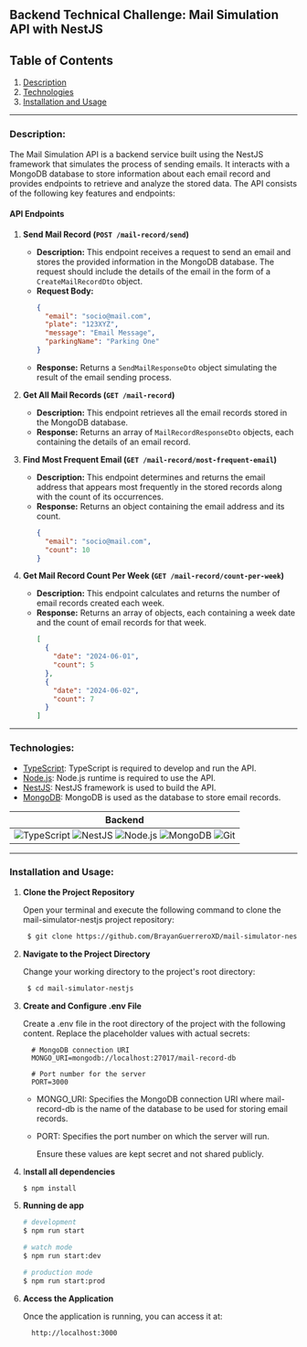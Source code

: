 ## Backend Technical Challenge: Mail Simulation API with NestJS
## Table of Contents
1. [Description](#description)
2. [Technologies](#technologies)
3. [Installation and Usage](#installation-and-usage)

___
### Description: 

The Mail Simulation API is a backend service built using the NestJS framework that simulates the process of sending emails. It interacts with a MongoDB database to store information 
about each email record and provides endpoints to retrieve and analyze the stored data. The API consists of the following key features and endpoints:

#### API Endpoints

1. **Send Mail Record (`POST /mail-record/send`)**
   - **Description:** This endpoint receives a request to send an email and stores the provided information in the MongoDB database. The request should include the details of the email in the form of a `CreateMailRecordDto` object.
   - **Request Body:**
     ```json
     {
       "email": "socio@mail.com",
       "plate": "123XYZ",
       "message": "Email Message",
       "parkingName": "Parking One"
     }
     ```
   - **Response:** Returns a `SendMailResponseDto` object simulating the result of the email sending process.

2. **Get All Mail Records (`GET /mail-record`)**
   - **Description:** This endpoint retrieves all the email records stored in the MongoDB database.
   - **Response:** Returns an array of `MailRecordResponseDto` objects, each containing the details of an email record.

3. **Find Most Frequent Email (`GET /mail-record/most-frequent-email`)**
   - **Description:** This endpoint determines and returns the email address that appears most frequently in the stored records along with the count of its occurrences.
   - **Response:** Returns an object containing the email address and its count.
     ```json
     {
       "email": "socio@mail.com",
       "count": 10
     }
     ```

4. **Get Mail Record Count Per Week (`GET /mail-record/count-per-week`)**
   - **Description:** This endpoint calculates and returns the number of email records created each week.
   - **Response:** Returns an array of objects, each containing a week date and the count of email records for that week.
     ```json
     [
       {
         "date": "2024-06-01",
         "count": 5
       },
       {
         "date": "2024-06-02",
         "count": 7
       }
     ]
     ```
     
___
### Technologies:
- [TypeScript](https://www.typescriptlang.org/ "TypeScript"): TypeScript is required to develop and run the API.
- [Node.js](https://nodejs.org/ "Node.js"): Node.js runtime is required to use the API.
- [NestJS](https://nestjs.com/ "NestJS"): NestJS framework is used to build the API.
- [MongoDB](https://www.mongodb.com/ "MongoDB"): MongoDB is used as the database to store email records.

|Backend|
|---|
|![TypeScript](https://img.shields.io/badge/TypeScript-007ACC?style=for-the-badge&logo=typescript&logoColor=white) ![NestJS](https://img.shields.io/badge/NestJS-E0234E?style=for-the-badge&logo=nestjs&logoColor=white) ![Node.js](https://img.shields.io/badge/Node.js-339933?style=for-the-badge&logo=nodedotjs&logoColor=white) ![MongoDB](https://img.shields.io/badge/MongoDB-47A248?style=for-the-badge&logo=mongodb&logoColor=white) ![Git](https://img.shields.io/badge/GIT-E44C30?style=for-the-badge&logo=git&logoColor=white)|


___
### Installation and Usage:

1. **Clone the Project Repository**

   Open your terminal and execute the following command to clone the mail-simulator-nestjs project repository:

   ```bash
    $ git clone https://github.com/BrayanGuerreroXD/mail-simulator-nestjs.git
   ```

2. **Navigate to the Project Directory**

   Change your working directory to the project's root directory:

   ```bash
    $ cd mail-simulator-nestjs
   ```

3. **Create and Configure .env File**

   Create a .env file in the root directory of the project with the following content. Replace the placeholder values with actual secrets:

   ```dotenv
     # MongoDB connection URI
     MONGO_URI=mongodb://localhost:27017/mail-record-db

     # Port number for the server
     PORT=3000
   ```
   - MONGO_URI: Specifies the MongoDB connection URI where mail-record-db is the name of the database to be used for storing email records.
   - PORT: Specifies the port number on which the server will run.

     Ensure these values are kept secret and not shared publicly.

5. I**nstall all dependencies**
   
    ```bash
    $ npm install
    ```

6. **Running de app**

    ```bash
    # development
    $ npm run start
    
    # watch mode
    $ npm run start:dev
    
    # production mode
    $ npm run start:prod
    ```

7. **Access the Application**

   Once the application is running, you can access it at:

   ```sh
     http://localhost:3000
   ```
